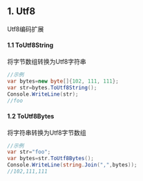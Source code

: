 ﻿## 1. Utf8
Utf8编码扩展

#### 1.1 ToUtf8String
将字节数组转换为Utf8字符串
``` csharp
//示例
var bytes=new byte[]{102, 111, 111};
var str=bytes.ToUtf8String();
Console.WriteLine(str);
//foo
```

#### 1.2 ToUtf8Bytes
将字符串转换为Utf8字节数组
``` csharp
//示例
var str="foo";
var bytes=str.ToUtf8Bytes();
Console.WriteLine(string.Join(",",bytes));
//102,111,111
```